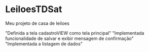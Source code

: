 # LeiloesTDSat
Meu projeto de casa de leiloes

"Definida a tela cadastroVIEW como tela principal"
"Implementada funcionalidade de salvar e exibir mensagem de confirmação"
"Implementada a listagem de dados"
